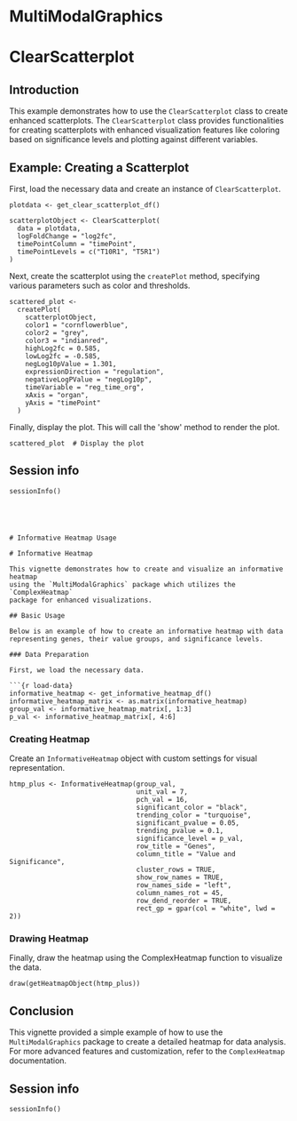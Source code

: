# MultiModalGraphics

# ClearScatterplot

## Introduction

This example demonstrates how to use the `ClearScatterplot` class to create 
enhanced scatterplots. The `ClearScatterplot` class provides functionalities 
for creating scatterplots with enhanced visualization features like coloring 
based on significance levels and plotting against different variables.

## Example: Creating a Scatterplot

First, load the necessary data and create an instance of `ClearScatterplot`.

```{r load-data}
plotdata <- get_clear_scatterplot_df()

scatterplotObject <- ClearScatterplot(
  data = plotdata,
  logFoldChange = "log2fc",
  timePointColumn = "timePoint",
  timePointLevels = c("T10R1", "T5R1")
)
```

Next, create the scatterplot using the `createPlot` method, specifying various 
parameters such as color and thresholds.

```{r create-plot}
scattered_plot <-
  createPlot(
    scatterplotObject,
    color1 = "cornflowerblue",
    color2 = "grey",
    color3 = "indianred",
    highLog2fc = 0.585,
    lowLog2fc = -0.585,
    negLog10pValue = 1.301,
    expressionDirection = "regulation",
    negativeLogPValue = "negLog10p",
    timeVariable = "reg_time_org",
    xAxis = "organ",
    yAxis = "timePoint"
  )
```

Finally, display the plot. This will call the 'show' method to render the plot.

```{r display-plot}
scattered_plot  # Display the plot
```

## Session info
```{r, echo=FALSE}
sessionInfo()





# Informative Heatmap Usage

# Informative Heatmap

This vignette demonstrates how to create and visualize an informative heatmap 
using the `MultiModalGraphics` package which utilizes the `ComplexHeatmap` 
package for enhanced visualizations.

## Basic Usage

Below is an example of how to create an informative heatmap with data 
representing genes, their value groups, and significance levels.

### Data Preparation

First, we load the necessary data. 

```{r load-data}
informative_heatmap <- get_informative_heatmap_df()
informative_heatmap_matrix <- as.matrix(informative_heatmap)
group_val <- informative_heatmap_matrix[, 1:3]
p_val <- informative_heatmap_matrix[, 4:6]
```

### Creating Heatmap

Create an `InformativeHeatmap` object with custom settings for visual 
representation.

```{r create-heatmap}
htmp_plus <- InformativeHeatmap(group_val,
                                unit_val = 7,
                                pch_val = 16,
                                significant_color = "black",
                                trending_color = "turquoise",
                                significant_pvalue = 0.05,
                                trending_pvalue = 0.1,
                                significance_level = p_val,
                                row_title = "Genes",
                                column_title = "Value and Significance",
                                cluster_rows = TRUE,
                                show_row_names = TRUE,
                                row_names_side = "left",
                                column_names_rot = 45,
                                row_dend_reorder = TRUE,
                                rect_gp = gpar(col = "white", lwd = 2))
```

### Drawing Heatmap

Finally, draw the heatmap using the ComplexHeatmap function to visualize the 
data.

```{r draw-heatmap}
draw(getHeatmapObject(htmp_plus))
```

## Conclusion

This vignette provided a simple example of how to use the `MultiModalGraphics` 
package to create a detailed heatmap for data analysis. For more advanced 
features and customization, refer to the `ComplexHeatmap` documentation.

## Session info
```{r, echo=FALSE}
sessionInfo()
